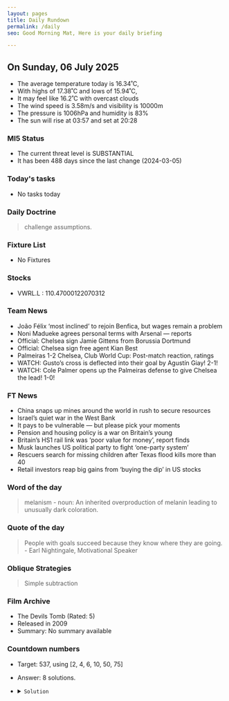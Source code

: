 ```yaml
---
layout: pages
title: Daily Rundown
permalink: /daily
seo: Good Morning Mat, Here is your daily briefing

---
```


<!-- weather_marker starts -->
## On Sunday, 06 July 2025

- The average temperature today is 16.34˚C,
- With highs of 17.38˚C and lows of 15.94˚C,
- It may feel like 16.2˚C with overcast clouds
- The wind speed is 3.58m/s and visibility is 10000m
- The pressure is 1006hPa and humidity is 83%
- The sun will rise at 03:57 and set at 20:28

<!-- weather_marker ends -->

### MI5 Status
<!-- threat_marker starts -->
- The current threat level is <span class="highlighter">SUBSTANTIAL</span>
- It has been 488 days since the last change (2024-03-05)

<!-- threat_marker ends -->

### Today's tasks
<!-- task_marker starts -->
- No tasks today
<!-- task_marker ends -->

### Daily Doctrine
<!-- doctrine_marker starts -->
> challenge assumptions.
<!-- doctrine_marker ends -->

### Fixture List

<!-- fixture_marker starts -->
- No Fixtures
<!-- fixture_marker ends -->

### Stocks

<!-- stocks_marker starts -->

- VWRL.L : 110.47000122070312 

<!-- stocks_marker ends -->

### Team News
<!-- news_marker starts -->

- João Félix ‘most inclined’ to rejoin Benfica, but wages remain a problem
- Noni Madueke agrees personal terms with Arsenal — reports
- Official: Chelsea sign Jamie Gittens from Borussia Dortmund
- Official: Chelsea sign free agent Kian Best
- Palmeiras 1-2 Chelsea, Club World Cup: Post-match reaction, ratings
- WATCH:  Gusto’s cross is deflected into their goal by Agustín Giay! 2-1!
- WATCH: Cole Palmer opens up the Palmeiras defense to give Chelsea the lead! 1-0!

<!-- news_marker ends -->

### FT News

<!-- ftnews_marker starts -->

- China snaps up mines around the world in rush to secure resources
- Israel’s quiet war in the West Bank
- It pays to be vulnerable — but please pick your moments
- Pension and housing policy is a war on Britain’s young
- Britain’s HS1 rail link was ‘poor value for money’, report finds
- Musk launches US political party to fight ‘one-party system’
- Rescuers search for missing children after Texas flood kills more than 40
- Retail investors reap big gains from ‘buying the dip’ in US stocks

<!-- ftnews_marker ends -->

### Word of the day

<!-- word_marker starts -->

 > melanism - noun: An inherited overproduction of melanin leading to unusually dark coloration.

<!-- word_marker ends -->

### Quote of the day
<!-- quote_marker starts -->

> People with goals succeed because they know where they are going. - Earl Nightingale, Motivational Speaker

<!-- quote_marker ends -->

### Oblique Strategies
<!-- eno_marker starts -->
> Simple subtraction

<!-- eno_marker ends -->

### Film Archive

<!-- film_marker starts -->
- The Devils Tomb (Rated: 5)
- Released in 2009
- Summary: No summary available
<!-- film_marker ends -->

### Countdown numbers
<!-- game_marker starts -->

- Target: 537, using [2, 4, 6, 10, 50, 75]
- Answer: 8 solutions.

- <details><summary><code>Solution</code></summary>

  Solution: ( 75 + 50 + 10 ) x 4 - 6 / 2

   </details>

<!-- game_marker ends -->
